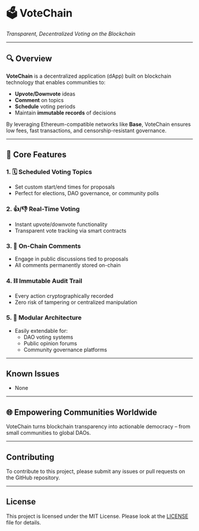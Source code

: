 # 🗳️ VoteChain  
*Transparent, Decentralized Voting on the Blockchain*

---

## 🔍 Overview  
**VoteChain** is a decentralized application (dApp) built on blockchain technology that enables communities to:  
- **Upvote/Downvote** ideas  
- **Comment** on topics  
- **Schedule** voting periods  
- Maintain **immutable records** of decisions  

By leveraging Ethereum-compatible networks like **Base**, VoteChain ensures low fees, fast transactions, and censorship-resistant governance.

---

## 🧩 Core Features  

### 1. 🗓️ Scheduled Voting Topics  
- Set custom start/end times for proposals  
- Perfect for elections, DAO governance, or community polls  

### 2. 👍/👎 Real-Time Voting  
- Instant upvote/downvote functionality  
- Transparent vote tracking via smart contracts  

### 3. 💬 On-Chain Comments  
- Engage in public discussions tied to proposals  
- All comments permanently stored on-chain  

### 4. ⛓️ Immutable Audit Trail  
- Every action cryptographically recorded  
- Zero risk of tampering or centralized manipulation  

### 5. 🧱 Modular Architecture  
- Easily extendable for:  
  - DAO voting systems  
  - Public opinion forums  
  - Community governance platforms
 
---

## Known Issues
- None


---

## 🌐 Empowering Communities Worldwide  
VoteChain turns blockchain transparency into actionable democracy – from small communities to global DAOs.  

---

## Contributing

To contribute to this project, please submit any issues or pull requests on the GitHub repository.

---

## License

This project is licensed under the MIT License. Please look at the [LICENSE](LICENSE) file for details.
